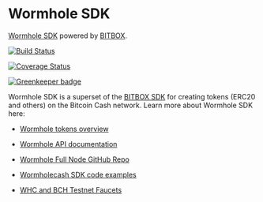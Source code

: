 # Wormhole SDK

[Wormhole SDK](https://developer.bitcoin.com/wormhole) powered by [BITBOX](https://developer.bitcoin.com/bitbox).

[![Build Status](https://travis-ci.org/Bitcoin-com/wormhole-sdk.svg?branch=master)](https://travis-ci.org/Bitcoin-com/wormhole-sdk)

[![Coverage Status](https://coveralls.io/repos/github/Bitcoin-com/wormholecash/badge.svg?branch=master)](https://coveralls.io/github/Bitcoin-com/wormholecash?branch=master)

[![Greenkeeper badge](https://badges.greenkeeper.io/Bitcoin-com/wormhole-sdk.svg)](https://greenkeeper.io/)


Wormhole SDK is a superset of the [BITBOX SDK](https://developer.bitcoin.com/bitbox)
for creating tokens (ERC20 and others) on the Bitcoin Cash network.
Learn more about Wormhole SDK here:

- [Wormhole tokens overview](https://developer.bitcoin.com/wormhole)

- [Wormhole API documentation](https://developer.bitcoin.com/wormhole/docs/getting-started)

- [Wormhole Full Node GitHub Repo](https://github.com/copernet/wormhole)

- [Wormholecash SDK code examples](https://github.com/Bitcoin-com/wormhole-sdk/tree/master/examples)

- [WHC and BCH Testnet Faucets](https://developer.bitcoin.com/faucets)
